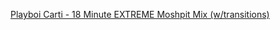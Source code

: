 [Playboi Carti - 18 Minute EXTREME Moshpit Mix (w/transitions)](https://www.youtube.com/watch?v=nwlzC3ooNwg)
